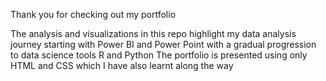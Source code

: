 Thank you for checking out my portfolio

The analysis and visualizations in this repo highlight my data analysis journey starting with Power BI and Power Point with a gradual progression to data science tools R and Python
The portfolio is presented using only HTML and CSS which I have also learnt along the way
